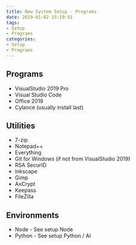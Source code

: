```yaml
---
title: New System Setup - Programs
date: 2019-01-02 15:19:51
tags: 
- Setup
- Programs
categories:
- Setup
- Programs
---
```


## Programs

+ VisualStudio 2019 Pro
+ Visual Studio Code
+ Office 2019
+ Cylance (usually install last)
  
## Utilities

+ 7-zip
+ Notepad++
+ Everything
+ Git for Windows (if not from VisualStudio 2019)
+ RSA SecurID
+ Inkscape
+ Gimp
+ AxCrypt
+ Keepass
+ FileZilla
  
## Environments

+ Node - See setup Node
+ Python - See setup Python / AI
